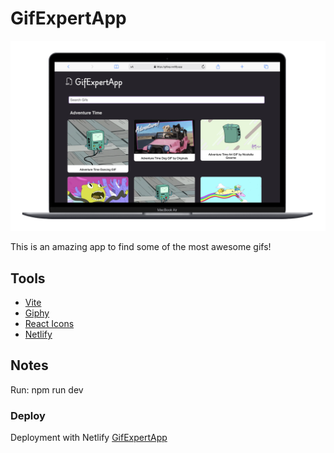 # GifExpertApp

![GifExpertApp](./public/gifexp%20screenshot.png)

This is an amazing app to find some of the most awesome gifs!

## Tools

- [Vite](https://vitejs.dev)
- [Giphy](https://giphy.com)
- [React Icons](https://react-icons.github.io/react-icons/)
- [Netlify](https://www.netlify.com)

## Notes

Run: npm run dev

### Deploy

Deployment with Netlify [GifExpertApp](https://gifexp.netlify.app)
